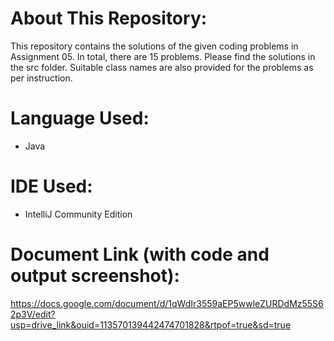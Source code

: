 # About This Repository: 
This repository contains the solutions of the given coding problems in Assignment 05. In total, there are 15 problems. Please find the solutions in the src folder. Suitable class names are also provided for the problems as per instruction. 

# Language Used:
- Java

# IDE Used:
- IntelliJ Community Edition

# Document Link (with code and output screenshot):
https://docs.google.com/document/d/1qWdIr3559aEP5wwleZURDdMz55S62p3V/edit?usp=drive_link&ouid=113570139442474701828&rtpof=true&sd=true
